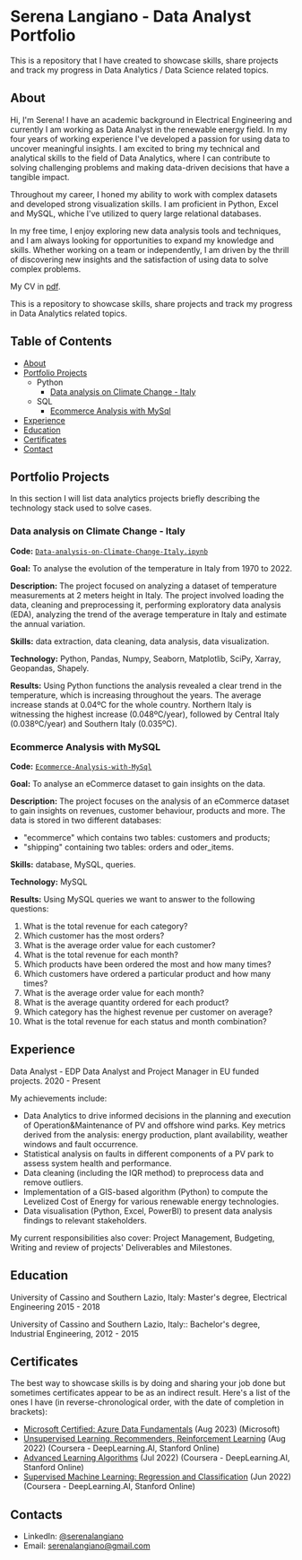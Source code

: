 # Serena Langiano - Data Analyst Portfolio
This is a repository that I have created to showcase skills, share projects and track my progress in Data Analytics / Data Science related topics.

## About
Hi, I'm Serena! I have an academic background in Electrical Engineering and currently I am working as Data Analyst in the renewable energy field. In my four years of working experience I've developed a passion for using data to uncover meaningful insights. I am excited to bring my technical and analytical skills to the field of Data Analytics, where I can contribute to solving challenging problems and making data-driven decisions that have a tangible impact. 

Throughout my career, I honed my ability to work with complex datasets and developed strong visualization skills. I am proficient in Python, Excel and MySQL, whiche I've utilized to query large relational databases.

In my free time, I enjoy exploring new data analysis tools and techniques, and I am always looking for opportunities to expand my knowledge and skills. Whether working on a team or independently, I am driven by the thrill of discovering new insights and the satisfaction of using data to solve complex problems.

My CV in [pdf](https://github.com/SerenaLangiano/Data-Analysis-Portfolio/blob/main/Serena%20Langiano%20CV.pdf).

This is a repository to showcase skills, share projects and track my progress in Data Analytics related topics.

## Table of Contents
- [About](https://github.com/SerenaLangiano/Data-Analysis-Portfolio/blob/main/README.md#about)
- [Portfolio Projects](https://github.com/SerenaLangiano/Data-Analysis-Portfolio/blob/main/README.md#portfolio-projects)
  - Python
    - [Data analysis on Climate Change - Italy](https://github.com/SerenaLangiano/Data-Analysis-Portfolio/blob/main/README.md#Data-analysis-on-Climate-Change---Italy)
  - SQL
    - [Ecommerce Analysis with MySql](https://github.com/SerenaLangiano/Data-Analysis-Portfolio/blob/main/README.md#Ecommerce-Analysis-with-MySql)
- [Experience](https://github.com/SerenaLangiano/Data-Analysis-Portfolio/blob/main/README.md#experience)
- [Education](https://github.com/SerenaLangiano/Data-Analysis-Portfolio/blob/main/README.md#education)  
- [Certificates](https://github.com/SerenaLangiano/Data-Analysis-Portfolio/blob/main/README.md#certificates)
- [Contact](https://github.com/SerenaLangiano/Data-Analysis-Portfolio/blob/main/README.md#contacts)


## Portfolio Projects
In this section I will list data analytics projects briefly describing the technology stack used to solve cases.

### Data analysis on Climate Change - Italy
**Code:** [`Data-analysis-on-Climate-Change-Italy.ipynb`](https://github.com/SerenaLangiano/Portfolio-Projects/blob/main/Data-analysis-on-Climate-Change-Italy/Data-analysis-on-Climate-Change-Italy.ipynb)

**Goal:** To analyse the evolution of the temperature in Italy from 1970 to 2022.

**Description:** The project focused on analyzing a dataset of temperature measurements at 2 meters height in Italy. The project involved loading the data, cleaning and preprocessing it, performing exploratory data analysis (EDA), analyzing the trend of the average temperature in Italy and estimate the annual variation.

**Skills:** data extraction, data cleaning, data analysis, data visualization.

**Technology:** Python, Pandas, Numpy, Seaborn, Matplotlib, SciPy, Xarray, Geopandas, Shapely.

**Results:** Using Python functions the analysis revealed a clear trend in the temperature, which is increasing throughout the years. The average increase stands at 0.04ºC for the whole country. Northern Italy is witnessing the highest increase (0.048ºC/year), followed by Central Italy (0.038ºC/year) and Southern Italy (0.035ºC).

### Ecommerce Analysis with MySQL
**Code:** [`Ecommerce-Analysis-with-MySql`](https://github.com/SerenaLangiano/Portfolio-Projects/tree/880d1399458666d2917dcc40d40da74edb37aba6/Ecommerce-Analysis)

**Goal:** To analyse an eCommerce dataset to gain insights on the data.

**Description:** The project focuses on the analysis of an eCommerce dataset to gain insights on revenues, customer behaviour, products and more. The data is stored in two different databases:

- "ecommerce" which contains two tables: customers and products;
- "shipping" containing two tables: orders and oder_items.


**Skills:** database, MySQL, queries.

**Technology:** MySQL

**Results:** Using MySQL queries we want to answer to the following questions:
1.	What is the total revenue for each category?
2.	Which customer has the most orders?
3.	What is the average order value for each customer?	
4.	What is the total revenue for each month?
5.	Which products have been ordered the most and how many times?
6.	Which customers have ordered a particular product and how many times?
7.	What is the average order value for each month? 
8.	What is the average quantity ordered for each product?
9.	Which category has the highest revenue per customer on average?
10.	What is the total revenue for each status and month combination?

## Experience
Data Analyst - EDP
Data Analyst and Project Manager in EU funded projects.
2020 - Present

My achievements include:

- Data Analytics to drive informed decisions in the planning and execution of Operation&Maintenance of PV and offshore wind parks. Key metrics derived from the analysis: energy production, plant availability, weather windows and fault occurrence.
- Statistical analysis on faults in different components of a PV park to assess system health and performance.
- Data cleaning (including the IQR method) to preprocess data and remove outliers.
- Implementation of a GIS-based algorithm (Python) to compute the Levelized Cost of Energy for various renewable energy technologies.
- Data visualisation (Python, Excel, PowerBI) to present data analysis findings to relevant stakeholders.

My current responsibilities also cover: Project Management, Budgeting, Writing and review of projects' Deliverables and Milestones.

## Education
University of Cassino and Southern Lazio, Italy: 
Master's degree, Electrical Engineering
2015 - 2018

University of Cassino and Southern Lazio, Italy::
Bachelor's degree, Industrial Engineering,
2012 - 2015

## Certificates
The best way to showcase skills is by doing and sharing your job done but sometimes certificates appear to be as an indirect result. Here's a list of the ones I have (in reverse-chronological order, with the date of completion in brackets):
- [Microsoft Certified: Azure Data Fundamentals](https://learn.microsoft.com/en-gb/users/serenalangiano-9408/credentials/19061c06d53518be) (Aug 2023) (Microsoft)
- [Unsupervised Learning, Recommenders, Reinforcement Learning](https://www.coursera.org/account/accomplishments/certificate/B3SJUWY47QR9) (Aug 2022) (Coursera - DeepLearning.AI, Stanford Online)
- [Advanced Learning Algorithms](https://www.coursera.org/account/accomplishments/certificate/UCSRF6P7DT4D) (Jul 2022) (Coursera - DeepLearning.AI, Stanford Online)
- [Supervised Machine Learning: Regression and Classification](https://www.coursera.org/account/accomplishments/certificate/24ESLA4LGB7R) (Jun 2022) (Coursera - DeepLearning.AI, Stanford Online)

## Contacts
- LinkedIn: [@serenalangiano](https://www.linkedin.com/in/serena-langiano-89a814170/)
- Email: serenalangiano@gmail.com
